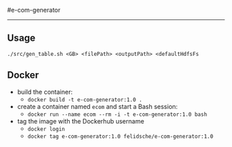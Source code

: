 #e-com-generator

---
## Usage
`./src/gen_table.sh <GB> <filePath> <outputPath> <defaultHdfsFs`
## Docker
- build the container: 
  - `docker build -t e-com-generator:1.0 .`
- create a container named `ecom` and start a Bash session:
  - `docker run --name ecom --rm -i -t e-com-generator:1.0 bash`
- tag the image with the Dockerhub username
  - `docker login` 
  - `docker tag e-com-generator:1.0 felidsche/e-com-generator:1.0`